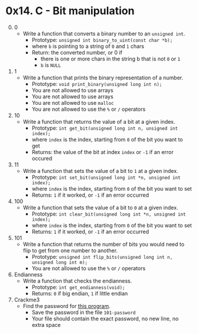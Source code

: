 # 0x14. C - Bit manipulation

0. 0
	- Write a function that converts a binary number to an `unsigned int`.
		- Prototype: `unsigned int binary_to_uint(const char *b);`
		- where `b` is pointing to a string of `0` and `1` chars
		- Return: the converted number, or 0 if
			- there is one or more chars in the string b that is not `0` or `1`
			- `b` is `NULL`
1. 1
	- Write a function that prints the binary representation of a number.
		- Prototype: `void print_binary(unsigned long int n);`
		- You are not allowed to use arrays
		- You are not allowed to use arrays
		- You are not allowed to use `malloc`
		- You are not allowed to use the `%` or `/` operators
2. 10
	- Write a function that returns the value of a bit at a given index.
		- Prototype: `int get_bit(unsigned long int n, unsigned int index);`
		- where `index` is the index, starting from `0` of the bit you want to get
		- Returns: the value of the bit at index `index` or `-1` if an error occured
3. 11
	- Write a function that sets the value of a bit to `1` at a given index.
		- Prototype: `int set_bit(unsigned long int *n, unsigned int index);`
		- where `index` is the index, starting from `0` of the bit you want to set
		- Returns: `1` if it worked, or `-1` if an error occurred
4. 100
	- Write a function that sets the value of a bit to `0` at a given index.
		- Prototype: `int clear_bit(unsigned long int *n, unsigned int index);`
		- where `index` is the index, starting from `0` of the bit you want to set
		- Returns: `1` if it worked, or `-1` if an error occurred
5. 101
	- Write a function that returns the number of bits you would need to flip to get from one number to another.
		- Prototype: `unsigned int flip_bits(unsigned long int n, unsigned long int m);`
		- You are not allowed to use the `%` or `/` operators
6. Endianness
	- Write a function that checks the endianness.
		- Prototype: `int get_endianness(void);`
		- Returns: `0` if big endian, `1` if little endian
7. Crackme3
	- Find the password for [this program](https://github.com/holbertonschool/0x13.c 'crack me').
		- Save the password in the file `101-password`
		- Your file should contain the exact password, no new line, no extra space
